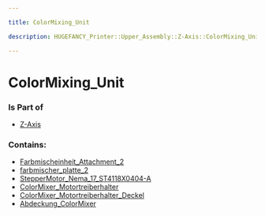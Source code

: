 ```yaml
---

title: ColorMixing_Unit

description: HUGEFANCY_Printer::Upper_Assembly::Z-Axis::ColorMixing_Unit

---
```

# ColorMixing_Unit
<script>
    var geoarray = '{"farbmischer_platte_2": {}, "ColorMixer_Motortreiberhalter": {}, "Farbmischeinheit_Attachment_2": {"Block_03": {}}, "Abdeckung_ColorMixer": {}, "StepperMotor_Nema_17_ST4118X0404-A": {}, "ColorMixer_Motortreiberhalter_Deckel": {}}';
</script>
<script>
    var basepath = '/assets/HUGEFANCY_Printer/Upper_Assembly/Z-Axis/ColorMixing_Unit/';
</script>
<link rel="stylesheet" href="/css/container.css">

<div id="container"></div>

<!-- these are the required scripts for the three.js scene -->
<script src="/lib/three.min.js"></script>
<script src="/lib/OrbitControls.js"></script>
<script src="/lib/RectAreaLightUniformsLib.js"></script>
<!-- this is your app's lib file -->
<script src="/lib/triceratops_app.js"></script>
### Is Part of
- [Z-Axis](../Z-Axis)  

### Contains:
- [Farbmischeinheit_Attachment_2](./ColorMixing_Unit/Farbmischeinheit_Attachment_2)  
- [farbmischer_platte_2](./ColorMixing_Unit/farbmischer_platte_2)  
- [StepperMotor_Nema_17_ST4118X0404-A](./ColorMixing_Unit/StepperMotor_Nema_17_ST4118X0404-A)  
- [ColorMixer_Motortreiberhalter](./ColorMixing_Unit/ColorMixer_Motortreiberhalter)  
- [ColorMixer_Motortreiberhalter_Deckel](./ColorMixing_Unit/ColorMixer_Motortreiberhalter_Deckel)  
- [Abdeckung_ColorMixer](./ColorMixing_Unit/Abdeckung_ColorMixer)

